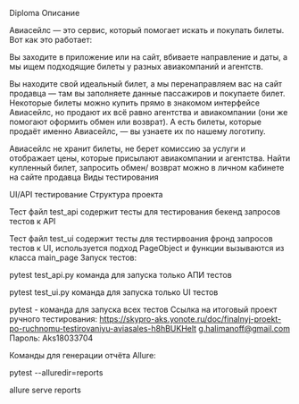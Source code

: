 Diploma
Описание

Авиасейлс — это сервис, который помогает искать и покупать билеты. Вот как это работает:

Вы заходите в приложение или на сайт, вбиваете направление и даты, а мы ищем подходящие билеты у разных авиакомпаний и агентств.

Вы находите свой идеальный билет, а мы перенаправляем вас на сайт продавца — там вы заполняете данные пассажиров и покупаете билет. Некоторые билеты можно купить прямо в знакомом интерфейсе Авиасейлс, но продают их всё равно агентства и авиакомпании (они же помогают оформить обмен или возврат). А есть билеты, которые продаёт именно Авиасейлс, — вы узнаете их по нашему логотипу.

Авиасейлс не хранит билеты, не берет комиссию за услуги и отображает цены, которые присылают авиакомпании и агентства. Найти купленный билет, запросить обмен/ возврат можно в личном кабинете на сайте продавца
Виды тестирования

UI/API тестирование
Структура проекта

Тест файл test_api содержит тесты для тестирования бекенд запросов тестов к API

Тест файл test_ui содержит тесты для тестирвоания фронд запросов тестов к UI, используется подход PageObject и функции вызываются из класса main_page
Запуск тестов:

pytest test_api.py команда для запуска только АПИ тестов

pytest test_ui.py команда для запуска только UI тестов

pytest - команда для запуска всех тестов
Ссылка на итоговый проект ручного тестирования: https://skypro-aks.yonote.ru/doc/finalnyj-proekt-po-ruchnomu-testirovaniyu-aviasales-h8hBUKHelt       g.halimanoff@gmail.com    Пароль: Aks18033704


Команды для генерации отчёта Allure:

pytest --alluredir=reports

allure serve reports